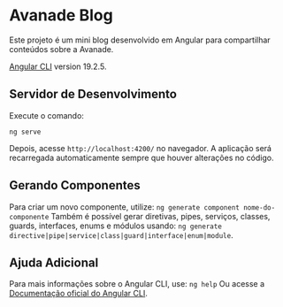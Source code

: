 # Avanade Blog

Este projeto é um mini blog desenvolvido em Angular para compartilhar conteúdos sobre a Avanade. 

[Angular CLI](https://github.com/angular/angular-cli) version 19.2.5.

## Servidor de Desenvolvimento

Execute o comando:

`ng serve`

Depois, acesse `http://localhost:4200/` no navegador. A aplicação será recarregada automaticamente sempre que houver alterações no código.

## Gerando Componentes

Para criar um novo componente, utilize: `ng generate component nome-do-componente` Também é possível gerar diretivas, pipes, serviços, classes, guards, interfaces, enums e módulos usando: `ng generate directive|pipe|service|class|guard|interface|enum|module`.


## Ajuda Adicional

Para mais informações sobre o Angular CLI, use: `ng help` Ou acesse a [Documentação oficial do Angular CLI](https://angular.io/cli).
